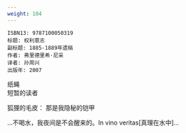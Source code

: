 ```yaml
---
weight: 104
---
```


```
ISBN13: 9787100050319
标题: 权利意志
副标题: 1885-1889年遗稿
作者: 弗里德里希·尼采
译者: 孙周兴
出版年: 2007
```

纸蝇  
短暂的读者

狐狸的毛皮：
那是我隐秘的铠甲

…不喝水，我夜间是不会醒来的。In vino veritas[真理在水中]…